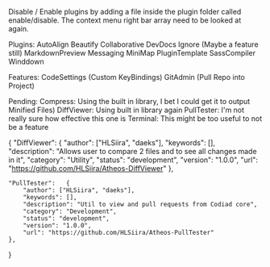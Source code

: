 Disable / Enable plugins by adding a file inside the plugin folder called enable/disable.
The context menu right bar array need to be looked at again.

Plugins:
	AutoAlign
	Beautify
	Collaborative
	DevDocs
	Ignore (Maybe a feature still)
	MarkdownPreview
	Messaging
	MiniMap
	PluginTemplate
	SassCompiler
	Winddown


Features:
	CodeSettings (Custom KeyBindings)
	GitAdmin (Pull Repo into Project)
	
	
	
	
Pending:
	Compress: Using the built in library, I bet I could get it to output Minified Files)
	DiffViewer: Using built in library again
	PullTester: I'm not really sure how effective this one is
	Terminal: This might be too useful to not be a feature
	
	
	
{
	"DiffViewer":	{
		"author": ["HLSiira", "daeks"],
		"keywords": [],
		"description": "Allows user to compare 2 files and to see all changes made in it",
		"category": "Utility",
		"status": "development",
		"version": "1.0.0",
		"url": "https://github.com/HLSiira/Atheos-DiffViewer"
	},	

	"PullTester":	{
		"author": ["HLSiira", "daeks"],
		"keywords": [],
		"description": "Util to view and pull requests from Codiad core",
		"category": "Development",
		"status": "development",
		"version": "1.0.0",
		"url": "https://github.com/HLSiira/Atheos-PullTester"
	},
}